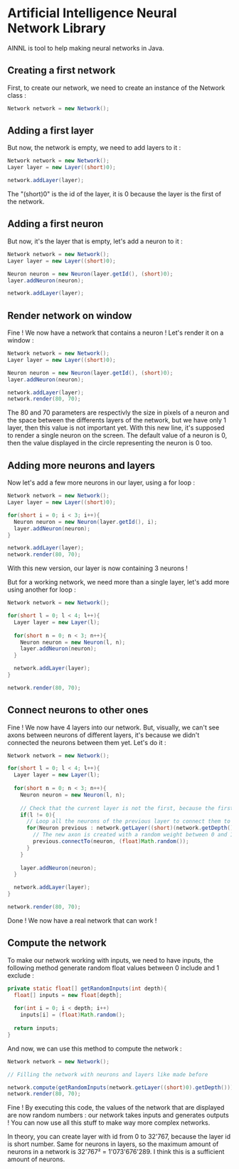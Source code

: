 # Artificial Intelligence Neural Network Library
AINNL is tool to help making neural networks in Java.

## Creating a first network ##
First, to create our network, we need to create an instance of the Network class :
```java
Network network = new Network();
```

## Adding a first layer ##
But now, the network is empty, we need to add layers to it :
```java
Network network = new Network();
Layer layer = new Layer((short)0);

network.addLayer(layer);
```
The "(short)0" is the id of the layer, it is 0 because the layer is the first of the network.

## Adding a first neuron ##
But now, it's the layer that is empty, let's add a neuron to it :
```java
Network network = new Network();
Layer layer = new Layer((short)0);

Neuron neuron = new Neuron(layer.getId(), (short)0);
layer.addNeuron(neuron);

network.addLayer(layer);
```

## Render network on window ##
Fine ! We now have a network that contains a neuron ! Let's render it on a window :
```java
Network network = new Network();
Layer layer = new Layer((short)0);

Neuron neuron = new Neuron(layer.getId(), (short)0);
layer.addNeuron(neuron);

network.addLayer(layer);
network.render(80, 70);
```
The 80 and 70 parameters are respectivly the size in pixels of a neuron and the space between the differents layers of the network, but we have only 1 layer, then this value is not important yet.
With this new line, it's supposed to render a single neuron on the screen. The default value of a neuron is 0, then the value displayed in the circle representing the neuron is 0 too.

## Adding more neurons and layers ##
Now let's add a few more neurons in our layer, using a for loop :
```java
Network network = new Network();
Layer layer = new Layer((short)0);

for(short i = 0; i < 3; i++){
  Neuron neuron = new Neuron(layer.getId(), i);
  layer.addNeuron(neuron);
}

network.addLayer(layer);
network.render(80, 70);
```
With this new version, our layer is now containing 3 neurons !

But for a working network, we need more than a single layer, let's add more using another for loop :
```java
Network network = new Network();

for(short l = 0; l < 4; l++){
  Layer layer = new Layer(l);
  
  for(short n = 0; n < 3; n++){
    Neuron neuron = new Neuron(l, n);
    layer.addNeuron(neuron);
  }

  network.addLayer(layer);
}

network.render(80, 70);
```

## Connect neurons to other ones ##
Fine ! We now have 4 layers into our network. But, visually, we can't see axons between neurons of different layers, it's because we didn't connected the neurons between them yet. Let's do it :
```java
Network network = new Network();

for(short l = 0; l < 4; l++){
  Layer layer = new Layer(l);
  
  for(short n = 0; n < 3; n++){
    Neuron neuron = new Neuron(l, n);
    
    // Check that the current layer is not the first, because the first layer do not have input axons
    if(l != 0){
      // Loop all the neurons of the previous layer to connect them to our new neuron
      for(Neuron previous : network.getLayer((short)(network.getDepth()-1)).getNeurons()){
        // The new axon is created with a random weight between 0 and 1
        previous.connectTo(neuron, (float)Math.random());
      }
    }
    
    layer.addNeuron(neuron);
  }

  network.addLayer(layer);
}

network.render(80, 70);
```
Done ! We now have a real network that can work !

## Compute the network ##
To make our network working with inputs, we need to have inputs, the following method generate random float values between 0 include and 1 exclude :
```java
private static float[] getRandomInputs(int depth){
  float[] inputs = new float[depth];
  
  for(int i = 0; i < depth; i++)
    inputs[i] = (float)Math.random();
  
  return inputs;
}
```
And now, we can use this method to compute the network :
```java
Network network = new Network();

// Filling the network with neurons and layers like made before

network.compute(getRandomInputs(network.getLayer((short)0).getDepth()));
network.render(80, 70);
```
Fine ! By executing this code, the values of the network that are displayed are now random numbers : our network takes inputs and generates outputs ! You can now use all this stuff to make way more complex networks.


In theory, you can create layer with id from 0 to 32'767, because the layer id is short number.
Same for neurons in layers, so the maximum amount of neurons in a network is 32'767² = 1'073'676'289.
I think this is a sufficient amount of neurons.
